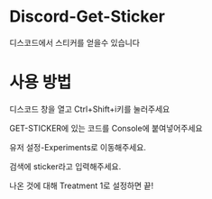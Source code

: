 # Discord-Get-Sticker
디스코드에서 스티커를 얻을수 있습니다

# 사용 방법
디스코드 창을 열고 Ctrl+Shift+i키를 눌러주세요

GET-STICKER에 있는 코드를 Console에 붙여넣어주세요

유저 설정-Experiments로 이동해주세요.

검색에 sticker라고 입력해주세요.

나온 것에 대해 Treatment 1로 설정하면 끝!
